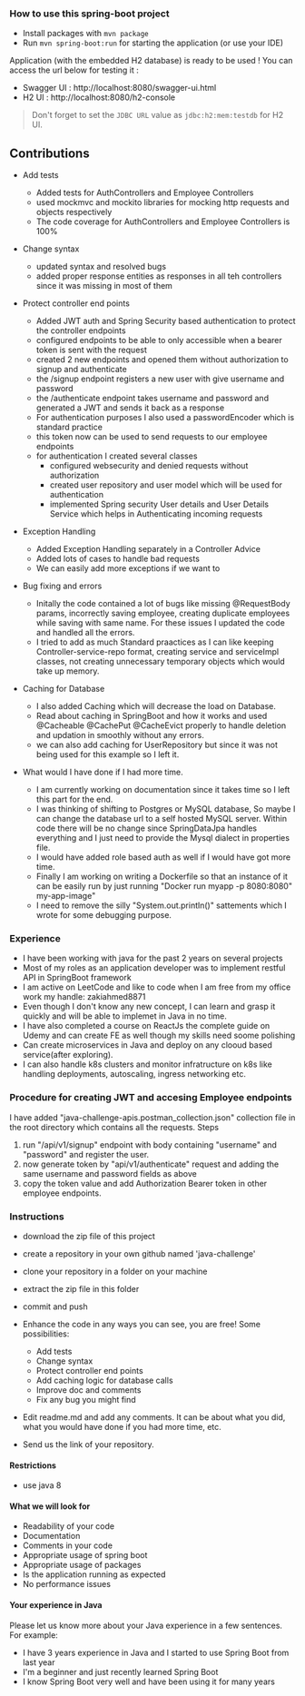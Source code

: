 ### How to use this spring-boot project

- Install packages with `mvn package`
- Run `mvn spring-boot:run` for starting the application (or use your IDE)

Application (with the embedded H2 database) is ready to be used ! You can access the url below for testing it :

- Swagger UI : http://localhost:8080/swagger-ui.html
- H2 UI : http://localhost:8080/h2-console

> Don't forget to set the `JDBC URL` value as `jdbc:h2:mem:testdb` for H2 UI.


## Contributions
- Add tests
  - Added tests for AuthControllers and Employee Controllers
  - used mockmvc and mockito libraries for mocking http requests and objects respectively
  - The code coverage for AuthControllers and Employee Controllers is 100%

- Change syntax
  - updated syntax and resolved bugs
  - added proper response entities as responses in all teh controllers since it was missing in most of them

- Protect controller end points
  - Added JWT auth and Spring Security based authentication to protect the controller endpoints
  - configured endpoints to be able to only accessible when a bearer token is sent with the request
  - created 2 new endpoints and opened them without authorization to signup and authenticate
  - the /signup endpoint registers a new user with give username and password
  - the /authenticate endpoint takes username and password and generated a JWT and sends it back as a response
  - For authentication purposes I also used a passwordEncoder which is standard practice
  - this token now can be used to send requests to our employee endpoints
  - for authentication I created several classes
    - configured websecurity and denied requests without authorization
    - created user repository and user model which will be used for authentication
    - implemented Spring security User details and User Details Service which helps in Authenticating incoming requests

- Exception Handling
  - Added Exception Handling separately in a Controller Advice
  - Added lots of cases to handle bad requests
  - We can easily add more exceptions if we want to

- Bug fixing and errors
  - Initally the code contained a lot of bugs like missing @RequestBody params, incorrectly saving employee, creating duplicate employees while saving with same name. For these issues I updated the code and handled all the errors.
  - I tried to add as much Standard praactices as I can like keeping Controller-service-repo format, creating service and serviceImpl classes, not creating unnecessary temporary objects which would take up memory.

- Caching for Database
  - I also added Caching which will decrease the load on Database.
  - Read about caching in SpringBoot and how it works and used @Cacheable @CachePut @CacheEvict properly to handle deletion and updation in smoothly without any errors.
  - we can also add caching for UserRepository but since it was not being used for this example so I left it.

- What would I have done if I had more time.
  - I am currently working on documentation since it takes time so I left this part for the end.
  - I was thinking of shifting to Postgres or MySQL database, So maybe I can change the database url to a self hosted MySQL server. Within code there will be no change since SpringDataJpa handles everything and I just need to provide the Mysql dialect in properties file.
  - I would have added role based auth as well if I would have got more time.
  - Finally I am working on writing a Dockerfile so that an instance of it can be easily run by just running "Docker run myapp -p 8080:8080" my-app-image"
  - I need to remove the silly "System.out.println()" sattements which I wrote for some debugging purpose.

### Experience

- I have been working with java for the past 2 years on several projects
- Most of my roles as an application developer was to implement restful API in SpringBoot framework
- I am active on LeetCode and like to code when I am free from my office work my handle: zakiahmed8871
- Even though I don't know any new concept, I can learn and grasp it quickly and will be able to implemet in Java in no time.
- I have also completed a course on ReactJs the complete guide on Udemy and can create FE as well though my skills need soome polishing
- Can create microservices in Java and deploy on any clooud based service(after exploring). 
- I can also handle k8s clusters and monitor infratructure on k8s like handling deployments, autoscaling, ingress networking etc.

### Procedure for creating JWT and accesing Employee endpoints
I have added "java-challenge-apis.postman_collection.json" collection file in the root directory which contains all the requests.
Steps
1. run "/api/v1/signup" endpoint with body containing "username" and "password" and register the user.
2. now generate token by "api/v1/authenticate" request and adding the same username and password fields as above
3. copy the token value and add Authorization Bearer token in other employee endpoints.

### Instructions

- download the zip file of this project
- create a repository in your own github named 'java-challenge'
- clone your repository in a folder on your machine
- extract the zip file in this folder
- commit and push

- Enhance the code in any ways you can see, you are free! Some possibilities:
  - Add tests
  - Change syntax
  - Protect controller end points
  - Add caching logic for database calls
  - Improve doc and comments
  - Fix any bug you might find
- Edit readme.md and add any comments. It can be about what you did, what you would have done if you had more time, etc.
- Send us the link of your repository.

#### Restrictions
- use java 8


#### What we will look for
- Readability of your code
- Documentation
- Comments in your code 
- Appropriate usage of spring boot
- Appropriate usage of packages
- Is the application running as expected
- No performance issues

#### Your experience in Java

Please let us know more about your Java experience in a few sentences. For example:

- I have 3 years experience in Java and I started to use Spring Boot from last year
- I'm a beginner and just recently learned Spring Boot
- I know Spring Boot very well and have been using it for many years
